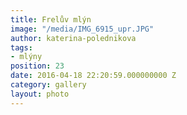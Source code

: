 ```yaml
---
title: Frelův mlýn
image: "/media/IMG_6915_upr.JPG"
author: katerina-polednikova
tags:
- mlýny
position: 23
date: 2016-04-18 22:20:59.000000000 Z
category: gallery
layout: photo
---
```

